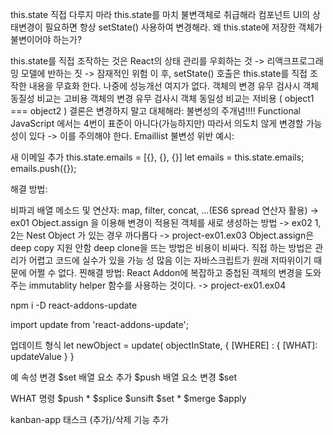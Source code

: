 this.state 직접 다루지 마라
this.state를 마치 불변객체로 취급해라
컴포넌트 UI의 상태변경이 필요하면 항상 setState() 사용하여 변경해라.
왜 this.state에 저장한 객체가 불변이어야 하는가?

this.state를 직접 조작하는 것은 React의 상태 관리를 우회하는 것 -> 리액크프로그래밍 모델에 반하는 짓 -> 잠재적인 위험
이 후, setState() 호출은 this.state를 직접 조작한 내용을 무효화 한다.
나중에 성능개선 여지가 없다.
객체의 변경 유무 검사시 객체 동질성 비교는 고비용
객체의 변경 유무 검사시 객체 동일성 비교는 저비용 ( object1 === object2 )
결론은 변경하지 말고 대체해라: 불변성의 주개념!!!!
Functional JavaScript 에서는 4번이 표준이 아니다(가능하지만) 따라서 의도치 않게 변경할 가능성이 있다 -> 이를 주의해야 한다.
Emaillist 불변성 위반 예시:

새 이메일 추가 this.state.emails = [{}, {}, {}] let emails = this.state.emails; emails.push({});

해결 방법:

비파괴 배열 메소드 및 연산자: map, filter, concat, ...(ES6 spread 연산자 활용) -> ex01
Object.assign 을 이용해 변경이 적용된 객체를 새로 생성하는 방법 -> ex02
1, 2는 Nest Object 가 있는 경우 까다롭다 -> project-ex01.ex03
Object.assign은 deep copy 지원 안함
deep clone을 뜨는 방법은 비용이 비싸다.
직접 하는 방법은 관리가 어렵고 코드에 실수가 있을 가능 성 많음
이는 자바스크립트가 원래 저따위이기 때문에 어쩔 수 없다.
찐해결 방법: React Addon에 복잡하고 중첩된 객체의 변경을 도와주는 immutablity helper 함수를 사용하는 것이다. -> project-ex01.ex04

npm i -D react-addons-update

import update from 'react-addons-update';

업데이트 형식 let newObject = update( objectInState, { [WHERE] : { [WHAT]: updateValue } }

예 속성 변경 $set 배열 요소 추가 $push 배열 요소 변경 $set

WHAT 명령 $push * $splice $unsift
$set * $merge $apply

kanban-app 태스크 (추가)/삭제 기능 추가